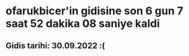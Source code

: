 # ofarukbicer'in gidisine son 6 gun 7 saat 52 dakika 08 saniye kaldi

## Gidis tarihi: 30.09.2022 :(